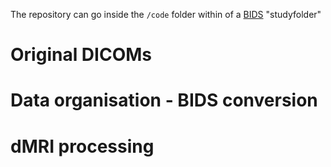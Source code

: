 The repository can go inside the `/code` folder within of a [BIDS](https://bids.neuroimaging.io/) "studyfolder"

# Original DICOMs

# Data organisation - BIDS conversion

# dMRI processing
